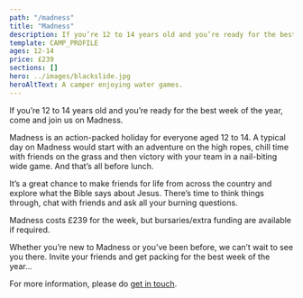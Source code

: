 ```yaml
---
path: "/madness"
title: "Madness"
description: If you’re 12 to 14 years old and you’re ready for the best week of the year, come and join us on Madness.
template: CAMP_PROFILE
ages: 12-14
price: £239
sections: []
hero: ../images/blackslide.jpg
heroAltText: A camper enjoying water games.
---
```

If you’re 12 to 14 years old and you’re ready for the best week of the year, come and join us on Madness.

Madness is an action-packed holiday for everyone aged 12 to 14. A typical day on Madness would start with an adventure on the high ropes, chill time with friends on the grass and then victory with your team in a nail-biting wide game. And that’s all before lunch.

It’s a great chance to make friends for life from across the country and explore what the Bible says about Jesus. There’s time to think things through, chat with friends and ask all your burning questions.

Madness costs £239 for the week, but bursaries/extra funding are available if required.

Whether you’re new to Madness or you’ve been before, we can’t wait to see you there. Invite your friends and get packing for the best week of the year…

For more information, please do [get in touch](/contact).

